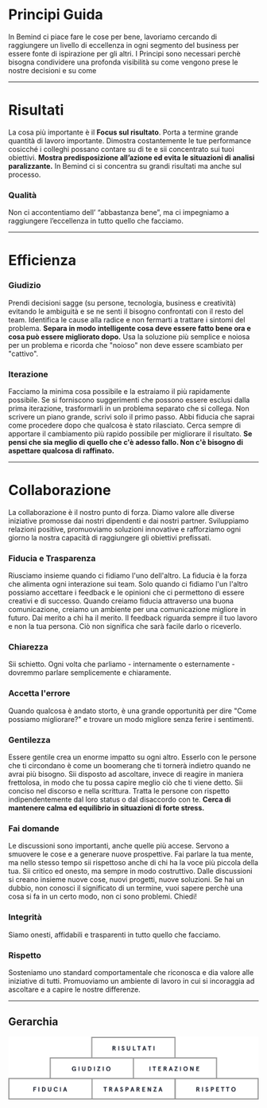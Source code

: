 # Principi Guida
In Bemind ci piace fare le cose per bene, lavoriamo cercando di raggiungere un livello di eccellenza in ogni segmento del business per essere fonte di ispirazione per gli altri.
I Principi sono necessari perchè bisogna condividere una profonda visibilità su come vengono prese le nostre decisioni e su come

***
# Risultati
La cosa più importante è il **Focus sul risultato**. Porta a termine grande quantità di lavoro importante.
Dimostra costantemente le tue performance cosicché i colleghi possano contare su di te e sii concentrato sui tuoi obiettivi.
**Mostra predisposizione all’azione ed evita le situazioni di analisi paralizzante.**
In Bemind ci si concentra su grandi risultati ma anche sul processo.

### Qualità
Non ci accontentiamo dell’ “abbastanza bene”, ma ci impegniamo a raggiungere  l’eccellenza in tutto quello che facciamo.
***

# Efficienza

### Giudizio
Prendi decisioni sagge (su persone, tecnologia, business e creatività) evitando le ambiguità e se ne senti il bisogno confrontati con il resto del team.
Identifica le cause alla radice e non fermarti a trattare i sintomi del problema.
**Separa in modo intelligente cosa deve essere fatto bene ora e cosa può essere migliorato dopo.**
Usa la soluzione più semplice e noiosa per un problema e ricorda che "noioso" non deve essere scambiato per "cattivo".

### Iterazione
Facciamo la minima cosa possibile e la estraiamo il più rapidamente possibile. Se si forniscono suggerimenti che possono essere esclusi dalla prima iterazione, trasformarli in un problema separato che si collega. Non scrivere un piano grande, scrivi solo il primo passo. Abbi fiducia che saprai come procedere dopo che qualcosa è stato rilasciato.
Cerca sempre di apportare il cambiamento più rapido possibile per migliorare il risultato. **Se pensi che sia meglio di quello che c'è adesso fallo. Non c'è bisogno di aspettare qualcosa di raffinato.**
***

# Collaborazione
La collaborazione è il nostro punto di forza. Diamo valore alle diverse iniziative promosse dai nostri dipendenti e dai nostri partner. Sviluppiamo relazioni positive, promuoviamo soluzioni innovative e rafforziamo ogni giorno la nostra capacità di raggiungere gli obiettivi prefissati.

### Fiducia e Trasparenza
Riusciamo insieme quando ci fidiamo l'uno dell'altro. La fiducia è la forza che alimenta ogni interazione sui team. Solo quando ci fidiamo l'un l'altro possiamo accettare i feedback e le opinioni che ci permettono di essere creativi e di successo. Quando creiamo fiducia attraverso una buona comunicazione, creiamo un ambiente per una comunicazione migliore in futuro. Dai merito a chi ha il merito. Il feedback riguarda sempre il tuo lavoro e non la tua persona. Ciò non significa che sarà facile darlo o riceverlo.

### Chiarezza
Sii schietto. Ogni volta che parliamo - internamente o esternamente - dovremmo parlare semplicemente e chiaramente.

### Accetta l'errore
Quando qualcosa è andato storto, è una grande opportunità per dire "Come possiamo migliorare?" e trovare un modo migliore senza ferire i sentimenti.

### Gentilezza
Essere gentile crea un enorme impatto su ogni altro.
Esserlo con le persone che ti circondano è come un boomerang che ti tornerà indietro quando ne avrai più bisogno.
Sii disposto ad ascoltare, invece di reagire in maniera frettolosa, in modo che tu possa capire meglio ciò che ti viene detto.
Sii conciso nel discorso e nella scrittura. Tratta le persone con rispetto indipendentemente dal loro status o dal disaccordo con te.
**Cerca di mantenere calma ed equilibrio in situazioni di forte stress.**

### Fai domande
Le discussioni sono importanti, anche quelle più accese. Servono a smuovere le cose e a generare nuove prospettive.
Fai parlare la tua mente, ma nello stesso tempo sii rispettoso anche di chi ha la voce più piccola della tua. Sii critico ed onesto, ma sempre in modo costruttivo. Dalle discussioni si creano insieme nuove cose, nuovi progetti, nuove soluzioni.
Se hai un dubbio, non conosci il significato di un termine, vuoi sapere perchè una cosa si fa in un certo modo, non ci sono problemi. Chiedi!

### Integrità
Siamo onesti, affidabili e trasparenti in tutto quello che facciamo.

### Rispetto
Sosteniamo uno standard comportamentale che riconosca e dia valore alle iniziative di tutti. Promuoviamo un ambiente di lavoro in cui si incoraggia ad ascoltare e a capire le nostre differenze.
***

## Gerarchia
![Gerarchia](https://github.com/bemindinteractive/handbook/blob/master/images/gerarchia.png)
